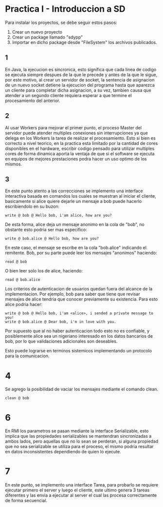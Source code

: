 # Practica I - Introduccion a SD

Para instalar los proyectos, se debe seguir estos pasos:

1. Crear un nuevo proyecto
2. Crear un package llamado "sdypp"
3. Importar en dicho package desde "FileSystem" los archivos publicados.


## 1

En Java, la ejecucion es sincronica, esto significa que cada linea de codigo se
ejecuta siempre despues de la que le precede y antes de la que le sigue, por 
este motivo, al crear un servidor de socket, la sentencia de asignacion de un 
nuevo socket detiene la ejecucion del programa hasta que aparezca un cliente para
completar dicha asignacion, a su vez, tambien causa que atender a un segundo cliente
requiera esperar a que termine el procesamiento del anterior.

## 2
Al usar Workers para mejorar el primer punto, el proceso Master del servidor puede
atender multiples conexiones sin interrupciones ya que delega en los Workers la tarea 
de realizar el procesamiento. Esto si bien es correcto a nivel teorico, en la practica
esta limitado por la cantidad de cores disponibles en el hardware, escribir codigo pensado
para utilizar multiples cores de forma dinamica aporta la ventaja de que si el software
se ejecuta en equipos de mejores prestaciones podra hacer un uso optimo de los mismos.

## 3
En este punto atento a las correcciones se implemento una interface interactiva basada en comandos
los cuales se muestran al iniciar el cliente, basicamente si alice quiere dejarle un mensaje a bob puede 
hacerlo escribiendolo en su buzon:

```
write @ bob @ Hello bob, i'am alice, how are you?
```

De esta forma, alice deja un mensaje anonimo en la cola de "bob", no obstante esto podria ser mas especifico:

```
write @ bob.alice @ Hello bob, how are you?
```

En este caso, el mensaje se escribe en la cola "bob.alice" indicando el remitente.
Bob, por su parte puede leer los mensajes "anonimos" haciendo:

```
read @ bob
```

O bien leer solo los de alice, haciendo:

```
read @ bob.alice
```

Los criterios de autenticacion de usuarios quedan fuera del alcance de la implementacion.
Por ejemplo, bob para saber que tiene que revisar mensajes de alice tendria que conocer previamente su existencia.
Para esto alice podria hacer:

```
write @ bob @ Hello bob, i'am <alice>, i sended a private message to you! 
write @ bob.alice @ Dear bob, i'm in love with you.
```

Por supuesto que al no haber autenticacion todo esto no es confiable, y posiblemente alice sea un nigeriano interesado en los datos bancarios de bob, por lo que validaciones adicionales son deseables.

Esto puede lograrse en terminos sistemicos implementando un protocolo para la comunicacion.

# 4

Se agrego la posibilidad de vaciar los mensajes mediante el comando clean.

```
clean @ bob
```

# 6

En RMI los parametros se pasan mediante la interface Serializable, esto implica que las propiedades
serializables se mantendran sincronizadas a ambos lados, pero aquellas que no lo sean se perderan, si alguna propiedad que no sea serializable se utiliza para el proceso, el mismo podria resultar en datos inconsistentes dependiendo de quien lo ejecute.

# 7

En este punto, se implemento una interface Tarea, para probarlo se requiere ejecutar primero el server y luego el cliente, este ultimo genera 3 tareas diferentes y las envia a ejecutar al server el cual las procesa correctamente de forma secuencial.